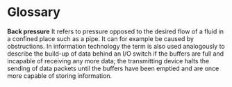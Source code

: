 # Glossary

**Back pressure**
It refers to pressure opposed to the desired flow of a fluid in a confined place such as a pipe. It can for example be caused by obstructions.
In information technology the term is also used analogously to describe the build-up of data behind an I/O switch if the buffers are full and incapable of receiving any more data; the transmitting device halts the sending of data packets until the buffers have been emptied and are once more capable of storing information.